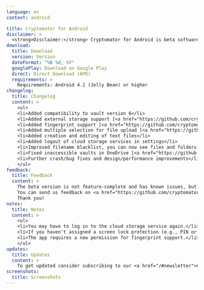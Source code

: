 ```yaml
---
language: en
context: android

title: Cryptomator for Android
disclaimer: >
  <strong>Disclaimer:</strong> Cryptomator for Android is beta software. By downloading Cryptomator, you agree to only use it for testing only with recoverable data. Cryptomator contributors will not be liable for any loss or damage to your data.
download:
  title: Download
  version: Version
  dateFormat: "%B %d, %Y"
  googlePlay: Download on Google Play
  direct: Direct Download (APK)
  requirements: >
    Requirements: Android 4.1 (Jelly Bean) or higher
changelog:
  title: Changelog
  content: >
    <ul>
    <li>Added compatibility to vault version 6</li>
    <li>Added external storage support [<a href="https://github.com/cryptomator/cryptomator-android/issues/50" target="_blank">#50</a>]</li>
    <li>Added fingerprint support [<a href="https://github.com/cryptomator/cryptomator-android/issues/14" target="_blank">#14</a>]</li>
    <li>Added multiple selection for file upload [<a href="https://github.com/cryptomator/cryptomator-android/issues/30" target="_blank">#30</a>]</li>
    <li>Added creation and editing of text files</li>
    <li>Added logout of cloud storage services in settings</li>
    <li>Improved filename blacklist, you can now see files and folders that start with a period "." [<a href="https://github.com/cryptomator/cryptomator-android/issues/60" target="_blank">#60</a>]</li>
    <li>Fixed inaccessible vaults in OneDrive [<a href="https://github.com/cryptomator/cryptomator-android/issues/55" target="_blank">#55</a>]</li>
    <li>Further crash/bug fixes and design/performance improvements</li>
    </ul>
feedback:
  title: Feedback
  content: >
    The beta version is not feature-complete and has known issues, but we're of course open for feature requests, suggestions, and obviously bug reports.<br/>
    You can send us feedback on <a href="https://github.com/cryptomator/cryptomator-android" target="_blank">GitHub</a>. Please review and follow our <a href="https://github.com/cryptomator/cryptomator-android/blob/master/CONTRIBUTING.md" target="_blank">contribution guidelines</a>. :cat:<br/>
    Thank you!
notes:
  title: Notes
  content: >
    <ul>
    <li>You may have to log in to the cloud storage service again.</li>
    <li>If you haven't assigned a screen lock protection (e.g., PIN or password) already, you'll be asked to do so in the app.</li>
    <li>The app requires a new permission for fingerprint support.</li>
    </ul>
updates:
  title: Updates
  content: >
    To get updated consider subscribing to our <a href="/#newsletter">newsletter</a> or visit this page once in a while.
screenshots:
  title: Screenshots
---
```

